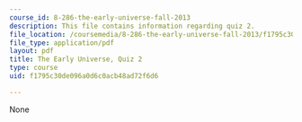 ```yaml
---
course_id: 8-286-the-early-universe-fall-2013
description: This file contains information regarding quiz 2.
file_location: /coursemedia/8-286-the-early-universe-fall-2013/f1795c30de096a0d6c0acb48ad72f6d6_MIT8_286F13_q2.pdf
file_type: application/pdf
layout: pdf
title: The Early Universe, Quiz 2
type: course
uid: f1795c30de096a0d6c0acb48ad72f6d6

---
```

None